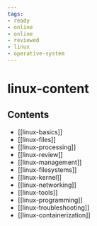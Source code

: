 ```yaml
---
tags:
- ready
- online
- online
- reviewed
- linux
- operative-system
---
```


# linux-content

## Contents

- [[linux-basics]]
- [[linux-files]]
- [[linux-processing]]
- [[linux-review]]
- [[linux-management]]
- [[linux-filesystems]]
- [[linux-kernel]]
- [[linux-networking]]
- [[linux-tools]]
- [[linux-programming]]
- [[linux-troubleshooting]]
- [[linux-containerization]]

